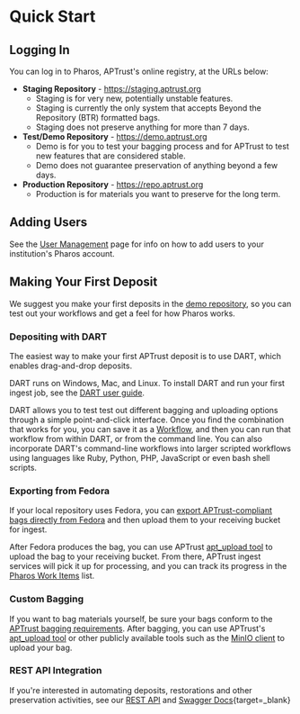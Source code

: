 # Quick Start

## Logging In

You can log in to Pharos, APTrust's online registry, at the URLs below:

* __Staging Repository__ - https://staging.aptrust.org
    - Staging is for very new, potentially unstable features.
    - Staging is currently the only system that accepts Beyond the Repository (BTR) formatted bags.
    - Staging does not preserve anything for more than 7 days.
* __Test/Demo Repository__ - https://demo.aptrust.org
    - Demo is for you to test your bagging process and for APTrust to test new features that are considered stable.
    - Demo does not guarantee preservation of anything beyond a few days.
* __Production Repository__ - https://repo.aptrust.org
    - Production is for materials you want to preserve for the long term.

## Adding Users

See the [User Management](../pharos/user_management) page for info on how to add users to your institution's Pharos account.

## Making Your First Deposit

We suggest you make your first deposits in the [demo repository](https://demo.aptrust.org), so you can test out your workflows and get a feel for how Pharos works.

### Depositing with DART

The easiest way to make your first APTrust deposit is to use DART, which enables drag-and-drop deposits.

DART runs on Windows, Mac, and Linux. To install DART and run your first ingest job, see the [DART user guide](https://aptrust.github.io/dart-docs/users/getting_started/).

DART allows you to test test out different bagging and uploading options through a simple point-and-click interface. Once you find the combination that works for you, you can save it as a [Workflow](https://aptrust.github.io/dart-docs/users/workflows/), and then you can run that workflow from within DART, or from the command line. You can also incorporate DART's command-line workflows into larger scripted workflows using languages like Ruby, Python, PHP, JavaScript or even bash shell scripts.

### Exporting from Fedora

If your local repository uses Fedora, you can [export APTrust-compliant bags directly from Fedora](https://github.com/fcrepo4-labs/fcrepo-import-export/blob/master/README.md#running-the-importexport-utility-with-a-bagit-support) and then upload them to your receiving bucket for ingest.

After Fedora produces the bag, you can use APTrust [apt_upload tool](../partner_tools) to upload the bag to your receiving bucket. From there, APTrust ingest services will pick it up for processing, and you can track its progress in the [Pharos Work Items](../pharos/work_items/) list.

### Custom Bagging

If you want to bag materials yourself, be sure your bags conform to the [APTrust bagging requirements](../bagging/). After bagging, you can use APTrust's [apt_upload tool](../partner_tools/) or other publicly available tools such as the [MinIO client](https://docs.min.io/docs/minio-client-complete-guide) to upload your bag.

### REST API Integration

If you're interested in automating deposits, restorations and other preservation activities, see our [REST API](../pharos/rest_api) and [Swagger Docs](https://aptrust.github.io/pharos/){target=_blank}
